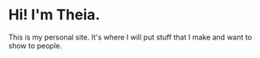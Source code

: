 # Hi! I'm Theia.
This is my personal site. It's where I will put stuff that I make and want to show to people.
